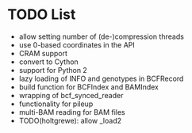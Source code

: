 # TODO List

* allow setting number of (de-)compression threads
* use 0-based coordinates in the API
* CRAM support
* convert to Cython
* support for Python 2
* lazy loading of INFO and genotypes in BCFRecord
* build function for BCFIndex and BAMIndex
* wrapping of bcf\_synced\_reader
* functionality for pileup
* multi-BAM reading for BAM files
* TODO(holtgrewe): allow _load2
